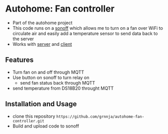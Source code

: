 # Autohome: Fan controller
* Part of the autohome project<br />
* This code runs on a [sonoff](https://www.itead.cc/sonoff-wifi-wireless-switch.html) which allows me to turn on a fan over WiFi to circulate air and easily add a temperature sensor to send data back to the server<br />
* Works with [server](https://github.com/grnnja/autohome-server) and [client](https://github.com/grnnja/autohome-client)
## Features
* Turn fan on and off through MQTT
* Use button on sonoff to turn relay on
  * send fan status back through MQTT
* send temperature from DS18B20 throught MQTT
## Installation and Usage
* clone this repository `https://github.com/grnnja/autohome-fan-controller.git`
* Build and upload code to sonoff
